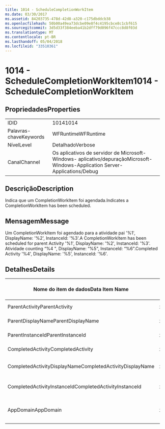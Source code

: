 ```yaml
---
title: 1014 - ScheduleCompletionWorkItem
ms.date: 03/30/2017
ms.assetid: 84203735-478d-42d8-a320-c175dbddcb38
ms.openlocfilehash: 50b00a49ea73dcbe09e8f4c4195cbce8c1cbf615
ms.sourcegitcommit: 3d5d33f384eeba41b2dff79d096f47ccc8d8f03d
ms.translationtype: MT
ms.contentlocale: pt-BR
ms.lasthandoff: 05/04/2018
ms.locfileid: "33510361"
---
```

# <a name="1014---schedulecompletionworkitem"></a><span data-ttu-id="d8e52-102">1014 - ScheduleCompletionWorkItem</span><span class="sxs-lookup"><span data-stu-id="d8e52-102">1014 - ScheduleCompletionWorkItem</span></span>
## <a name="properties"></a><span data-ttu-id="d8e52-103">Propriedades</span><span class="sxs-lookup"><span data-stu-id="d8e52-103">Properties</span></span>  
  
|||  
|-|-|  
|<span data-ttu-id="d8e52-104">ID</span><span class="sxs-lookup"><span data-stu-id="d8e52-104">ID</span></span>|<span data-ttu-id="d8e52-105">1014</span><span class="sxs-lookup"><span data-stu-id="d8e52-105">1014</span></span>|  
|<span data-ttu-id="d8e52-106">Palavras-chave</span><span class="sxs-lookup"><span data-stu-id="d8e52-106">Keywords</span></span>|<span data-ttu-id="d8e52-107">WFRuntime</span><span class="sxs-lookup"><span data-stu-id="d8e52-107">WFRuntime</span></span>|  
|<span data-ttu-id="d8e52-108">Nível</span><span class="sxs-lookup"><span data-stu-id="d8e52-108">Level</span></span>|<span data-ttu-id="d8e52-109">Detalhado</span><span class="sxs-lookup"><span data-stu-id="d8e52-109">Verbose</span></span>|  
|<span data-ttu-id="d8e52-110">Canal</span><span class="sxs-lookup"><span data-stu-id="d8e52-110">Channel</span></span>|<span data-ttu-id="d8e52-111">Os aplicativos de servidor de Microsoft-Windows- aplicativo/depuração</span><span class="sxs-lookup"><span data-stu-id="d8e52-111">Microsoft-Windows-Application Server-Applications/Debug</span></span>|  
  
## <a name="description"></a><span data-ttu-id="d8e52-112">Descrição</span><span class="sxs-lookup"><span data-stu-id="d8e52-112">Description</span></span>  
 <span data-ttu-id="d8e52-113">Indica que um CompletionWorkItem foi agendada.</span><span class="sxs-lookup"><span data-stu-id="d8e52-113">Indicates a CompletionWorkItem has been scheduled.</span></span>  
  
## <a name="message"></a><span data-ttu-id="d8e52-114">Mensagem</span><span class="sxs-lookup"><span data-stu-id="d8e52-114">Message</span></span>  
 <span data-ttu-id="d8e52-115">Um CompletionWorkItem foi agendado para a atividade pai '%1', DisplayName: '%2', InstanceId: '%3'.</span><span class="sxs-lookup"><span data-stu-id="d8e52-115">A CompletionWorkItem has been scheduled for parent Activity '%1', DisplayName: '%2', InstanceId: '%3'.</span></span>  <span data-ttu-id="d8e52-116">Atividade counting “%4 ", DisplayName: “%5", InstanceId: “%6".</span><span class="sxs-lookup"><span data-stu-id="d8e52-116">Completed Activity '%4', DisplayName: '%5', InstanceId: '%6'.</span></span>  
  
## <a name="details"></a><span data-ttu-id="d8e52-117">Detalhes</span><span class="sxs-lookup"><span data-stu-id="d8e52-117">Details</span></span>  
  
|<span data-ttu-id="d8e52-118">Nome do item de dados</span><span class="sxs-lookup"><span data-stu-id="d8e52-118">Data Item Name</span></span>|<span data-ttu-id="d8e52-119">Tipo de item de dados</span><span class="sxs-lookup"><span data-stu-id="d8e52-119">Data Item Type</span></span>|<span data-ttu-id="d8e52-120">Descrição</span><span class="sxs-lookup"><span data-stu-id="d8e52-120">Description</span></span>|  
|--------------------|--------------------|-----------------|  
|<span data-ttu-id="d8e52-121">ParentActivity</span><span class="sxs-lookup"><span data-stu-id="d8e52-121">ParentActivity</span></span>|<span data-ttu-id="d8e52-122">xs:string</span><span class="sxs-lookup"><span data-stu-id="d8e52-122">xs:string</span></span>|<span data-ttu-id="d8e52-123">O nome do tipo de atividade pai.</span><span class="sxs-lookup"><span data-stu-id="d8e52-123">The type name of the parent activity.</span></span>|  
|<span data-ttu-id="d8e52-124">ParentDisplayName</span><span class="sxs-lookup"><span data-stu-id="d8e52-124">ParentDisplayName</span></span>|<span data-ttu-id="d8e52-125">xs:string</span><span class="sxs-lookup"><span data-stu-id="d8e52-125">xs:string</span></span>|<span data-ttu-id="d8e52-126">O nome para exibição de atividade pai.</span><span class="sxs-lookup"><span data-stu-id="d8e52-126">The display name of the parent activity.</span></span>|  
|<span data-ttu-id="d8e52-127">ParentInstanceId</span><span class="sxs-lookup"><span data-stu-id="d8e52-127">ParentInstanceId</span></span>|<span data-ttu-id="d8e52-128">xs:string</span><span class="sxs-lookup"><span data-stu-id="d8e52-128">xs:string</span></span>|<span data-ttu-id="d8e52-129">A identificação de instância de atividade pai.</span><span class="sxs-lookup"><span data-stu-id="d8e52-129">The instance id of the parent activity.</span></span>|  
|<span data-ttu-id="d8e52-130">CompletedActivity</span><span class="sxs-lookup"><span data-stu-id="d8e52-130">CompletedActivity</span></span>|<span data-ttu-id="d8e52-131">xs:string</span><span class="sxs-lookup"><span data-stu-id="d8e52-131">xs:string</span></span>|<span data-ttu-id="d8e52-132">O nome do tipo de atividade concluída.</span><span class="sxs-lookup"><span data-stu-id="d8e52-132">The type name of the completed activity.</span></span>|  
|<span data-ttu-id="d8e52-133">CompletedActivityDisplayName</span><span class="sxs-lookup"><span data-stu-id="d8e52-133">CompletedActivityDisplayName</span></span>|<span data-ttu-id="d8e52-134">xs:string</span><span class="sxs-lookup"><span data-stu-id="d8e52-134">xs:string</span></span>|<span data-ttu-id="d8e52-135">O nome para exibição de atividade concluída.</span><span class="sxs-lookup"><span data-stu-id="d8e52-135">The display name of the completed activity.</span></span>|  
|<span data-ttu-id="d8e52-136">CompletedActivityInstanceId</span><span class="sxs-lookup"><span data-stu-id="d8e52-136">CompletedActivityInstanceId</span></span>|<span data-ttu-id="d8e52-137">xs:string</span><span class="sxs-lookup"><span data-stu-id="d8e52-137">xs:string</span></span>|<span data-ttu-id="d8e52-138">A identificação de instância de atividade concluída.</span><span class="sxs-lookup"><span data-stu-id="d8e52-138">The instance id of the completed activity.</span></span>|  
|<span data-ttu-id="d8e52-139">AppDomain</span><span class="sxs-lookup"><span data-stu-id="d8e52-139">AppDomain</span></span>|<span data-ttu-id="d8e52-140">xs:string</span><span class="sxs-lookup"><span data-stu-id="d8e52-140">xs:string</span></span>|<span data-ttu-id="d8e52-141">A cadeia de caracteres retornada por AppDomain.CurrentDomain.FriendlyName.</span><span class="sxs-lookup"><span data-stu-id="d8e52-141">The string returned by AppDomain.CurrentDomain.FriendlyName.</span></span>|
